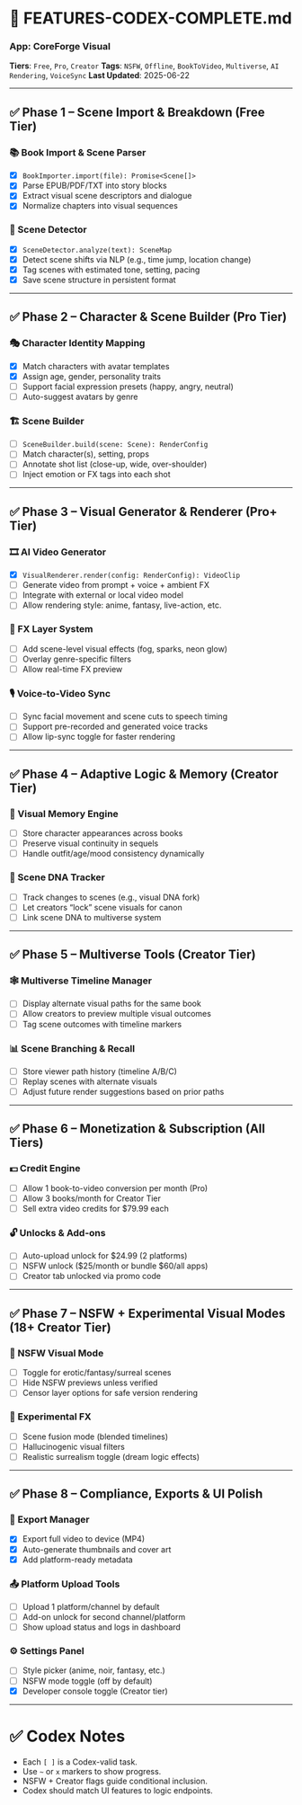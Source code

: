 # 📘 FEATURES-CODEX-COMPLETE.md
### App: CoreForge Visual
**Tiers**: `Free`, `Pro`, `Creator`
**Tags**: `NSFW`, `Offline`, `BookToVideo`, `Multiverse`, `AI Rendering`, `VoiceSync`
**Last Updated**: 2025-06-22

---

## ✅ Phase 1 – Scene Import & Breakdown (Free Tier)

### 📚 Book Import & Scene Parser
- [x] `BookImporter.import(file): Promise<Scene[]>`
- [x] Parse EPUB/PDF/TXT into story blocks
- [x] Extract visual scene descriptors and dialogue
- [x] Normalize chapters into visual sequences

### 🧠 Scene Detector
- [x] `SceneDetector.analyze(text): SceneMap`
- [x] Detect scene shifts via NLP (e.g., time jump, location change)
- [x] Tag scenes with estimated tone, setting, pacing
- [x] Save scene structure in persistent format

---

## ✅ Phase 2 – Character & Scene Builder (Pro Tier)

### 🎭 Character Identity Mapping
- [x] Match characters with avatar templates
- [x] Assign age, gender, personality traits
- [ ] Support facial expression presets (happy, angry, neutral)
- [ ] Auto-suggest avatars by genre

### 🏗️ Scene Builder
- [ ] `SceneBuilder.build(scene: Scene): RenderConfig`
- [ ] Match character(s), setting, props
- [ ] Annotate shot list (close-up, wide, over-shoulder)
- [ ] Inject emotion or FX tags into each shot

---

## ✅ Phase 3 – Visual Generator & Renderer (Pro+ Tier)

### 🎞️ AI Video Generator
- [x] `VisualRenderer.render(config: RenderConfig): VideoClip`
- [ ] Generate video from prompt + voice + ambient FX
- [ ] Integrate with external or local video model
- [ ] Allow rendering style: anime, fantasy, live-action, etc.

### 🌠 FX Layer System
- [ ] Add scene-level visual effects (fog, sparks, neon glow)
- [ ] Overlay genre-specific filters
- [ ] Allow real-time FX preview

### 🎙 Voice-to-Video Sync
- [ ] Sync facial movement and scene cuts to speech timing
- [ ] Support pre-recorded and generated voice tracks
- [ ] Allow lip-sync toggle for faster rendering

---

## ✅ Phase 4 – Adaptive Logic & Memory (Creator Tier)

### 🧠 Visual Memory Engine
- [ ] Store character appearances across books
- [ ] Preserve visual continuity in sequels
- [ ] Handle outfit/age/mood consistency dynamically

### 🧬 Scene DNA Tracker
- [ ] Track changes to scenes (e.g., visual DNA fork)
- [ ] Let creators “lock” scene visuals for canon
- [ ] Link scene DNA to multiverse system

---

## ✅ Phase 5 – Multiverse Tools (Creator Tier)

### 🕸 Multiverse Timeline Manager
- [ ] Display alternate visual paths for the same book
- [ ] Allow creators to preview multiple visual outcomes
- [ ] Tag scene outcomes with timeline markers

### 📊 Scene Branching & Recall
- [ ] Store viewer path history (timeline A/B/C)
- [ ] Replay scenes with alternate visuals
- [ ] Adjust future render suggestions based on prior paths

---

## ✅ Phase 6 – Monetization & Subscription (All Tiers)

### 💵 Credit Engine
- [ ] Allow 1 book-to-video conversion per month (Pro)
- [ ] Allow 3 books/month for Creator Tier
- [ ] Sell extra video credits for $79.99 each

### 🔓 Unlocks & Add-ons
- [ ] Auto-upload unlock for $24.99 (2 platforms)
- [ ] NSFW unlock ($25/month or bundle $60/all apps)
- [ ] Creator tab unlocked via promo code

---

## ✅ Phase 7 – NSFW + Experimental Visual Modes (18+ Creator Tier)

### 🔞 NSFW Visual Mode
- [ ] Toggle for erotic/fantasy/surreal scenes
- [ ] Hide NSFW previews unless verified
- [ ] Censor layer options for safe version rendering

### 🧪 Experimental FX
- [ ] Scene fusion mode (blended timelines)
- [ ] Hallucinogenic visual filters
- [ ] Realistic surrealism toggle (dream logic effects)

---

## ✅ Phase 8 – Compliance, Exports & UI Polish

### 📱 Export Manager
- [x] Export full video to device (MP4)
- [x] Auto-generate thumbnails and cover art
- [x] Add platform-ready metadata

### 📤 Platform Upload Tools
- [ ] Upload 1 platform/channel by default
- [ ] Add-on unlock for second channel/platform
- [ ] Show upload status and logs in dashboard

### ⚙️ Settings Panel
- [ ] Style picker (anime, noir, fantasy, etc.)
- [ ] NSFW mode toggle (off by default)
 - [x] Developer console toggle (Creator tier)

---

# ✅ Codex Notes

- Each `[ ]` is a Codex-valid task.
- Use `~` or `x` markers to show progress.
- NSFW + Creator flags guide conditional inclusion.
- Codex should match UI features to logic endpoints.
